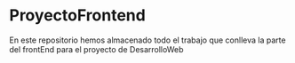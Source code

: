 # ProyectoFrontend
En este repositorio hemos almacenado todo el trabajo que conlleva la parte del frontEnd
para el proyecto de DesarrolloWeb 
